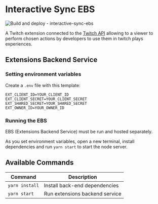 # Interactive Sync EBS

![Build and deploy - interactive-sync-ebs](https://github.com/jmcartlamy/interactive-sync-ebs/workflows/Build%20and%20deploy%20-%20interactive-sync-ebs/badge.svg)

A Twitch extension connected to the [Twitch API](https://dev.twitch.tv/docs/api) allowing to a viewer to perform chosen actions by developers to use them in twitch plays experiences.

## Extensions Backend Service

### Setting environment variables

Create a `.env` file with this template:

```
EXT_CLIENT_ID=YOUR_CLIENT_ID
EXT_CLIENT_SECRET=YOUR_CLIENT_SECRET
EXT_SHARED_SECRET=YOUR_SHARED_SECRET
EXT_OWNER_ID=YOUR_OWNER_ID
```

### Running the EBS

EBS (Extensions Backend Service) must be run and hosted separately.

As you set environment variables, open a new terminal, install dependencies and run `yarn start` to start the node server.

## Available Commands

| Command | Description |
|---------|-------------|
| `yarn install` | Install back-end dependencies |
| `yarn start` | Run extensions backend service |

